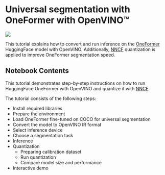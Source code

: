 # Universal segmentation with OneFormer with OpenVINO™

<img referrerpolicy="no-referrer-when-downgrade" src="https://static.scarf.sh/a.png?x-pxid=5b5a4db0-7875-4bfb-bdbd-01698b5b1a77&file=notebooks/oneformer-segmentation/README.md" />


This tutorial explains how to convert and run inference on the [OneFormer](https://huggingface.co/docs/transformers/model_doc/oneformer) HuggingFace model with OpenVINO. Additionally, [NNCF](https://github.com/openvinotoolkit/nncf/) quantization is applied to improve OneFormer segmentation speed.


## Notebook Contents

This tutorial demonstrates step-by-step instructions on how to run HuggingFace OneFormer with OpenVINO and quantize it with [NNCF](https://github.com/openvinotoolkit/nncf/).

The tutorial consists of the following steps:
- Install required libraries
- Prepare the environment
- Load OneFormer fine-tuned on COCO for universal segmentation
- Convert the model to OpenVINO IR format
- Select inference device
- Choose a segmentation task
- Inference
- Quantization
  - Preparing calibration dataset
  - Run quantization
  - Compare model size and performance
- Interactive demo